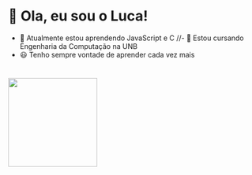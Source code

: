 # 👋 Ola, eu sou o Luca!

- 📖 Atualmente estou aprendendo JavaScript e C
//- 📖 Estou cursando Engenharia da Computação na UNB
- 😃 Tenho sempre vontade de aprender cada vez mais
#
<div>
  <a href="https://github.com/luca2453">
  <img height="180em" src="https://github-readme-stats.vercel.app/api?username=luca2453&show_icons=true&theme=dracula&include_all_commits=true&count_private=true"/>
</div>

  

<!---
luca2453/luca2453 is a ✨ special ✨ repository because its `README.md` (this file) appears on your GitHub profile.
You can click the Preview link to take a look at your changes.
--->
